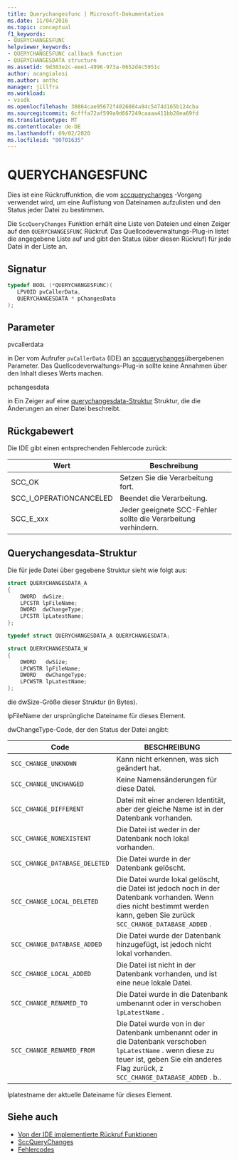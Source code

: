 ```yaml
---
title: Querychangesfunc | Microsoft-Dokumentation
ms.date: 11/04/2016
ms.topic: conceptual
f1_keywords:
- QUERYCHANGESFUNC
helpviewer_keywords:
- QUERYCHANGESFUNC callback function
- QUERYCHANGESDATA structure
ms.assetid: 9d383e2c-eee1-4996-973a-0652d4c5951c
author: acangialosi
ms.author: anthc
manager: jillfra
ms.workload:
- vssdk
ms.openlocfilehash: 30864cae95672f4026084a94c5474d165b124cba
ms.sourcegitcommit: 6cfffa72af599a9d667249caaaa411bb28ea69fd
ms.translationtype: MT
ms.contentlocale: de-DE
ms.lasthandoff: 09/02/2020
ms.locfileid: "80701635"
---
```

# <a name="querychangesfunc"></a>QUERYCHANGESFUNC
Dies ist eine Rückruffunktion, die vom [sccquerychanges](../extensibility/sccquerychanges-function.md) -Vorgang verwendet wird, um eine Auflistung von Dateinamen aufzulisten und den Status jeder Datei zu bestimmen.

 Die `SccQueryChanges` Funktion erhält eine Liste von Dateien und einen Zeiger auf den `QUERYCHANGESFUNC` Rückruf. Das Quellcodeverwaltungs-Plug-in listet die angegebene Liste auf und gibt den Status (über diesen Rückruf) für jede Datei in der Liste an.

## <a name="signature"></a>Signatur

```cpp
typedef BOOL (*QUERYCHANGESFUNC)(
   LPVOID pvCallerData,
   QUERYCHANGESDATA * pChangesData
);
```

## <a name="parameters"></a>Parameter
 pvcallerdata

in Der vom Aufrufer `pvCallerData` (IDE) an [sccquerychanges](../extensibility/sccquerychanges-function.md)übergebenen Parameter. Das Quellcodeverwaltungs-Plug-in sollte keine Annahmen über den Inhalt dieses Werts machen.

 pchangesdata

in Ein Zeiger auf eine [querychangesdata-Struktur](#LinkQUERYCHANGESDATA) Struktur, die die Änderungen an einer Datei beschreibt.

## <a name="return-value"></a>Rückgabewert
 Die IDE gibt einen entsprechenden Fehlercode zurück:

|Wert|Beschreibung|
|-----------|-----------------|
|SCC_OK|Setzen Sie die Verarbeitung fort.|
|SCC_I_OPERATIONCANCELED|Beendet die Verarbeitung.|
|SCC_E_xxx|Jeder geeignete SCC-Fehler sollte die Verarbeitung verhindern.|

## <a name="querychangesdata-structure"></a><a name="LinkQUERYCHANGESDATA"></a> Querychangesdata-Struktur
 Die für jede Datei über gegebene Struktur sieht wie folgt aus:

```cpp
struct QUERYCHANGESDATA_A
{
    DWORD  dwSize;
    LPCSTR lpFileName;
    DWORD  dwChangeType;
    LPCSTR lpLatestName;
};

typedef struct QUERYCHANGESDATA_A QUERYCHANGESDATA;

struct QUERYCHANGESDATA_W
{
    DWORD   dwSize;
    LPCWSTR lpFileName;
    DWORD   dwChangeType;
    LPCWSTR lpLatestName;
};
```

 die dwSize-Größe dieser Struktur (in Bytes).

 lpFileName der ursprüngliche Dateiname für dieses Element.

 dwChangeType-Code, der den Status der Datei angibt:

|Code|BESCHREIBUNG|
|----------|-----------------|
|`SCC_CHANGE_UNKNOWN`|Kann nicht erkennen, was sich geändert hat.|
|`SCC_CHANGE_UNCHANGED`|Keine Namensänderungen für diese Datei.|
|`SCC_CHANGE_DIFFERENT`|Datei mit einer anderen Identität, aber der gleiche Name ist in der Datenbank vorhanden.|
|`SCC_CHANGE_NONEXISTENT`|Die Datei ist weder in der Datenbank noch lokal vorhanden.|
|`SCC_CHANGE_DATABASE_DELETED`|Die Datei wurde in der Datenbank gelöscht.|
|`SCC_CHANGE_LOCAL_DELETED`|Die Datei wurde lokal gelöscht, die Datei ist jedoch noch in der Datenbank vorhanden. Wenn dies nicht bestimmt werden kann, geben Sie zurück `SCC_CHANGE_DATABASE_ADDED` .|
|`SCC_CHANGE_DATABASE_ADDED`|Die Datei wurde der Datenbank hinzugefügt, ist jedoch nicht lokal vorhanden.|
|`SCC_CHANGE_LOCAL_ADDED`|Die Datei ist nicht in der Datenbank vorhanden, und ist eine neue lokale Datei.|
|`SCC_CHANGE_RENAMED_TO`|Die Datei wurde in die Datenbank umbenannt oder in verschoben `lpLatestName` .|
|`SCC_CHANGE_RENAMED_FROM`|Die Datei wurde von in der Datenbank umbenannt oder in die Datenbank verschoben `lpLatestName` . wenn diese zu teuer ist, geben Sie ein anderes Flag zurück, z `SCC_CHANGE_DATABASE_ADDED` . b..|

 lplatestname der aktuelle Dateiname für dieses Element.

## <a name="see-also"></a>Siehe auch
- [Von der IDE implementierte Rückruf Funktionen](../extensibility/callback-functions-implemented-by-the-ide.md)
- [SccQueryChanges](../extensibility/sccquerychanges-function.md)
- [Fehlercodes](../extensibility/error-codes.md)
